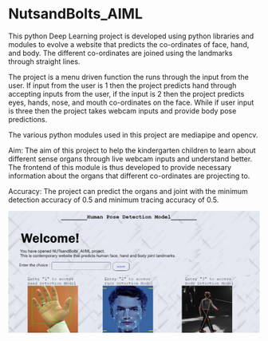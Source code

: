 # NutsandBolts_AIML


This python Deep Learning project is developed using python libraries and modules to evolve a website that predicts the co-ordinates of face, hand, and body. The different co-ordinates are joined using the landmarks through straight lines. 

The project is a menu driven function the runs through the input from the user. If input from the user is 1 then the project predicts hand through accepting inputs from the user, if the input is 2 then the project predicts eyes, hands, nose, and mouth co-ordinates on the face. While if user input is three then the project takes webcam inputs and provide body pose predictions. 

The various python modules used in this project are mediapipe and opencv.

Aim: The aim of this project to help the kindergarten children to learn about different sense organs through live webcam inputs and understand better.
The frontend of this module is thus developed to provide necessary information about the organs that different co-ordinates are projecting to.

Accuracy: The project can predict the organs and joint with the minimum detection accuracy of 0.5 and minimum tracing accuracy of 0.5.

![](image013.jpg)

